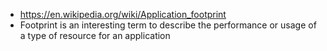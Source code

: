 - https://en.wikipedia.org/wiki/Application_footprint
- Footprint is an interesting term to describe the performance or usage of a type of resource for an application

